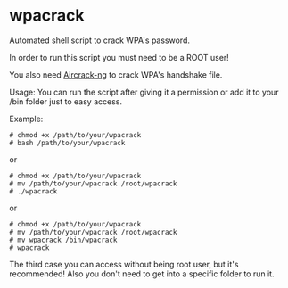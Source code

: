 # wpacrack
Automated shell script to crack WPA's password.

In order to run this script you must need to be a ROOT user!

You also need [Aircrack-ng](https://github.com/aircrack-ng/aircrack-ng) to crack WPA's handshake file.

Usage:
You can run the script after giving it a permission or add it to your /bin folder just to easy access.

Example:
```shell
# chmod +x /path/to/your/wpacrack
# bash /path/to/your/wpacrack
```
or
```shell
# chmod +x /path/to/your/wpacrack
# mv /path/to/your/wpacrack /root/wpacrack
# ./wpacrack
```
or
```shell
# chmod +x /path/to/your/wpacrack
# mv /path/to/your/wpacrack /root/wpacrack
# mv wpacrack /bin/wpacrack
# wpacrack
```
The third case you can access without being root user, but it's recommended! Also you don't need to get into a specific folder to run it.
